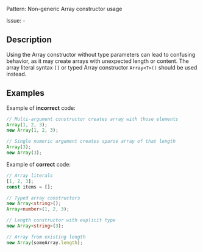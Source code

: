 Pattern: Non-generic Array constructor usage

Issue: -

## Description

Using the Array constructor without type parameters can lead to confusing behavior, as it may create arrays with unexpected length or content. The array literal syntax `[]` or typed Array constructor `Array<T>()` should be used instead.

## Examples

Example of **incorrect** code:
```ts
// Multi-argument constructor creates array with those elements
Array(1, 2, 3);
new Array(1, 2, 3);

// Single numeric argument creates sparse array of that length
Array(3);
new Array(3);
```

Example of **correct** code:
```ts
// Array literals
[1, 2, 3];
const items = [];

// Typed array constructors
new Array<string>();
Array<number>(1, 2, 3);

// Length constructor with explicit type
new Array<string>(3);

// Array from existing length
new Array(someArray.length);
```